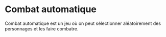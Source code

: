 # Combat automatique
Combat automatique est un jeu où on peut sélectionner aléatoirement des personnages et les faire combatre.
